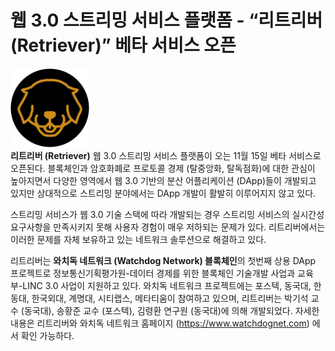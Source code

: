 # 웹 3.0 스트리밍 서비스 플랫폼 - “리트리버 (Retriever)” 베타 서비스 오픈

<img src = "./images/icon_orange.png" width=25%><br>
**리트리버 (Retriever)** 웹 3.0 스트리밍 서비스 플랫폼이 오는 11월 15일 베타 서비스로 오픈된다. 블록체인과 암호화폐로 프로토콜 경제 (탈중앙화, 탈독점화)에 대한 관심이 높아지면서 다양한 영역에서 웹 3.0 기반의 분산 어플리케이션 (DApp)들이 개발되고 있지만 상대적으로 스트리밍 분야에서는 DApp 개발이 활발히 이루어지지 않고 있다.

스트리밍 서비스가 웹 3.0 기술 스택에 따라 개발되는 경우 스트리밍 서비스의 실시간성 요구사항을 만족시키지 못해 사용자 경험이 매우 저하되는 문제가 있다. 리트리버에서는 이러한 문제를 자체 보유하고 있는 네트워크 솔루션으로 해결하고 있다.

리트리버는 **와치독 네트워크 (Watchdog Network) 블록체인**의 첫번째 상용 DApp 프로젝트로 정보통신기획평가원-데이터 경제를 위한 블록체인 기술개발 사업과 교육부-LINC 3.0 사업이 지원하고 있다. 와치독 네트워크 프로젝트에는 포스텍, 동국대, 한동대, 한국외대, 계명대, 시티랩스, 메타티움이 참여하고 있으며, 리트리버는 박기석 교수 (동국대), 송황준 교수 (포스텍), 김령환 연구원 (동국대)에 의해 개발되었다. 자세한 내용은 리트리버와 와치독 네트워크 홈페이지 (https://www.watchdognet.com) 에서 확인 가능하다.
